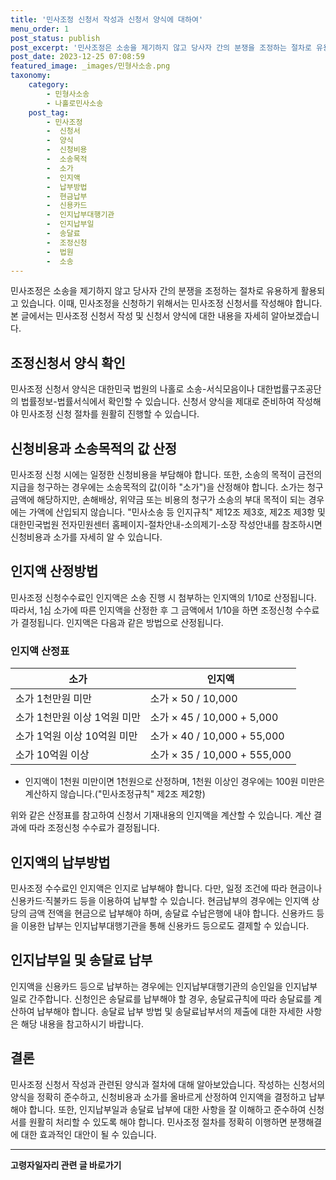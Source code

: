 ```yaml
---
title: '민사조정 신청서 작성과 신청서 양식에 대하여'
menu_order: 1
post_status: publish
post_excerpt: '민사조정은 소송을 제기하지 않고 당사자 간의 분쟁을 조정하는 절차로 유용하게 활용되고 있습니다. 이때, 민사조정을 신청하기 위해서는 민사조정 신청서를 작성해야 합니다. 본 글에서는 민사조정 신청서 작성 및 신청서 양식에 대한 내용을 자세히 알아보겠습니다.'
post_date: 2023-12-25 07:08:59
featured_image: _images/민형사소송.png
taxonomy:
    category:
        - 민형사소송
        - 나홀로민사소송
    post_tag:
        - 민사조정
        -  신청서
        -  양식
        -  신청비용
        -  소송목적
        -  소가
        -  인지액
        -  납부방법
        -  현금납부
        -  신용카드
        -  인지납부대행기관
        -  인지납부일
        -  송달료
        -  조정신청
        -  법원
        -  소송
---
```



민사조정은 소송을 제기하지 않고 당사자 간의 분쟁을 조정하는 절차로 유용하게 활용되고 있습니다. 이때, 민사조정을 신청하기 위해서는 민사조정 신청서를 작성해야 합니다. 본 글에서는 민사조정 신청서 작성 및 신청서 양식에 대한 내용을 자세히 알아보겠습니다.

## 조정신청서 양식 확인

민사조정 신청서 양식은 대한민국 법원의 나홀로 소송-서식모음이나 대한법률구조공단의 법률정보-법률서식에서 확인할 수 있습니다. 신청서 양식을 제대로 준비하여 작성해야 민사조정 신청 절차를 원활히 진행할 수 있습니다.

## 신청비용과 소송목적의 값 산정

민사조정 신청 시에는 일정한 신청비용을 부담해야 합니다. 또한, 소송의 목적이 금전의 지급을 청구하는 경우에는 소송목적의 값(이하 "소가")을 산정해야 합니다. 소가는 청구금액에 해당하지만, 손해배상, 위약금 또는 비용의 청구가 소송의 부대 목적이 되는 경우에는 가액에 산입되지 않습니다. "민사소송 등 인지규칙" 제12조 제3호, 제2조 제3항 및 대한민국법원 전자민원센터 홈페이지-절차안내-소의제기-소장 작성안내를 참조하시면 신청비용과 소가를 자세히 알 수 있습니다.

## 인지액 산정방법

민사조정 신청수수료인 인지액은 소송 진행 시 첨부하는 인지액의 1/10로 산정됩니다. 따라서, 1심 소가에 따른 인지액을 산정한 후 그 금액에서 1/10을 하면 조정신청 수수료가 결정됩니다. 인지액은 다음과 같은 방법으로 산정됩니다.

### 인지액 산정표

| 소가                      | 인지액                         |
|-------------------------|-------------------------------|
| 소가 1천만원 미만            | 소가 × 50 / 10,000                |
| 소가 1천만원 이상 1억원 미만   | 소가 × 45 / 10,000 + 5,000         |
| 소가 1억원 이상 10억원 미만    | 소가 × 40 / 10,000 + 55,000        |
| 소가 10억원 이상             | 소가 × 35 / 10,000 + 555,000       |

- 인지액이 1천원 미만이면 1천원으로 산정하며, 1천원 이상인 경우에는 100원 미만은 계산하지 않습니다.("민사조정규칙" 제2조 제2항)

위와 같은 산정표를 참고하여 신청서 기재내용의 인지액을 계산할 수 있습니다. 계산 결과에 따라 조정신청 수수료가 결정됩니다.

## 인지액의 납부방법

민사조정 수수료인 인지액은 인지로 납부해야 합니다. 다만, 일정 조건에 따라 현금이나 신용카드·직불카드 등을 이용하여 납부할 수 있습니다. 현금납부의 경우에는 인지액 상당의 금액 전액을 현금으로 납부해야 하며, 송달료 수납은행에 내야 합니다. 신용카드 등을 이용한 납부는 인지납부대행기관을 통해 신용카드 등으로도 결제할 수 있습니다.

## 인지납부일 및 송달료 납부

인지액을 신용카드 등으로 납부하는 경우에는 인지납부대행기관의 승인일을 인지납부일로 간주합니다. 신청인은 송달료를 납부해야 할 경우, 송달료규칙에 따라 송달료를 계산하여 납부해야 합니다. 송달료 납부 방법 및 송달료납부서의 제출에 대한 자세한 사항은 해당 내용을 참고하시기 바랍니다.

## 결론

민사조정 신청서 작성과 관련된 양식과 절차에 대해 알아보았습니다. 작성하는 신청서의 양식을 정확히 준수하고, 신청비용과 소가를 올바르게 산정하여 인지액을 결정하고 납부해야 합니다. 또한, 인지납부일과 송달료 납부에 대한 사항을 잘 이해하고 준수하여 신청서를 원활히 처리할 수 있도록 해야 합니다. 민사조정 절차를 정확히 이행하면 분쟁해결에 대한 효과적인 대안이 될 수 있습니다.
<!-- wp:separator -->
<hr class="wp-block-separator has-alpha-channel-opacity"/>
<!-- /wp:separator -->

<!-- wp:group {"backgroundColor":"base","layout":{"type":"constrained"}} -->
<div class="wp-block-group has-base-background-color has-background"><!-- wp:paragraph {"align":"center","fontSize":"medium"} -->
<p class="has-text-align-center has-large-font-size"><strong>고령자일자리 관련 글 바로가기</strong></p>
<!-- /wp:paragraph -->


<!-- wp:latest-posts
{"categories":[{"id":10558,"count":19,"description":"","link":"https://uknowlaw.com/category/%ea%b3%a0%eb%a0%b9%ec%9e%90%ec%9d%bc%ec%9e%90%eb%a6%ac/","name":"고령자일자리","slug":"고령자일자리","taxonomy":"category","parent":0,"meta":[],"_links":{"self":[{"href":"https://uknowlaw.com/wp-json/wp/v2/categories/10558"}],"collection":[{"href":"https://uknowlaw.com/wp-json/wp/v2/categories"}],"about":[{"href":"https://uknowlaw.com/wp-json/wp/v2/taxonomies/category"}],"wp:post_type":[{"href":"https://uknowlaw.com/wp-json/wp/v2/posts?categories=10558"}],"curies":[{"name":"wp","href":"https://api.w.org/{rel}","templated":true}]}}],"postsToShow":100,"excerptLength":28,"postLayout":"grid","columns":2,"featuredImageAlign":"left","featuredImageSizeSlug":"large","fontSize":"small"} /--></div>
<!-- /wp:group -->